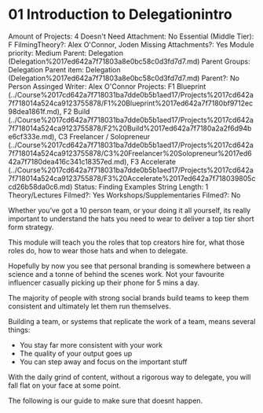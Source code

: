 # 01 Introduction to Delegationintro

Amount of Projects: 4
Doesn't Need Attachment: No
Essential (Middle Tier): F
FilmingTheory?: Alex O'Connor, Joden
Missing Attachments?: Yes
Module priority: Medium
Parent: Delegation (Delegation%2017ed642a7f71803a8e0bc58c0d3fd7d7.md)
Parent Groups: Delegation
Parent item: Delegation (Delegation%2017ed642a7f71803a8e0bc58c0d3fd7d7.md)
Parent?: No
Person Assinged Writer: Alex O'Connor
Projects: F1 Blueprint (../Course%2017cd642a7f718031ba7dde0b5b1aed17/Projects%2017cd642a7f718014a524ca9123755878/F1%20Blueprint%2017ed642a7f7180bf9712ec98dea1861f.md), F2 Build (../Course%2017cd642a7f718031ba7dde0b5b1aed17/Projects%2017cd642a7f718014a524ca9123755878/F2%20Build%2017ed642a7f7180a2a2f6d94be6cf333e.md), C3 Freelancer / Solopreneur (../Course%2017cd642a7f718031ba7dde0b5b1aed17/Projects%2017cd642a7f718014a524ca9123755878/C3%20Freelancer%20Solopreneur%2017ed642a7f7180dea416c341c18357ed.md), F3 Accelerate (../Course%2017cd642a7f718031ba7dde0b5b1aed17/Projects%2017cd642a7f718014a524ca9123755878/F3%20Accelerate%2017ed642a7f718039805ccd26b58da0c6.md)
Status: Finding Examples
String Length: 1
Theory/Lectures Filmed?: Yes
Workshops/Supplementaries Filmed?: No

Whether you’ve got a 10 person team, or your doing it all yourself, its really important to understand the hats you need to wear to deliver a top tier short form strategy.

This module will teach you the roles that top creators hire for, what those roles do, how to wear those hats and when to delegate. 

Hopefully by now you see that personal branding is somewhere between a science and a tonne of behind the scenes work. Not your favourite influencer casually picking up their phone for 5 mins a day.

The majority of people with strong social brands build teams to keep them consistent and ultimately let them run themselves.

Building a team, or systems that replicate the work of a team, means several things:

- You stay far more consistent with your work
- The quality of your output goes up
- You can step away and focus on the important stuff

With the daily grind of content, without a rigorous way to delegate, you will fall flat on your face at some point.

The following is our guide to make sure that doesnt happen.